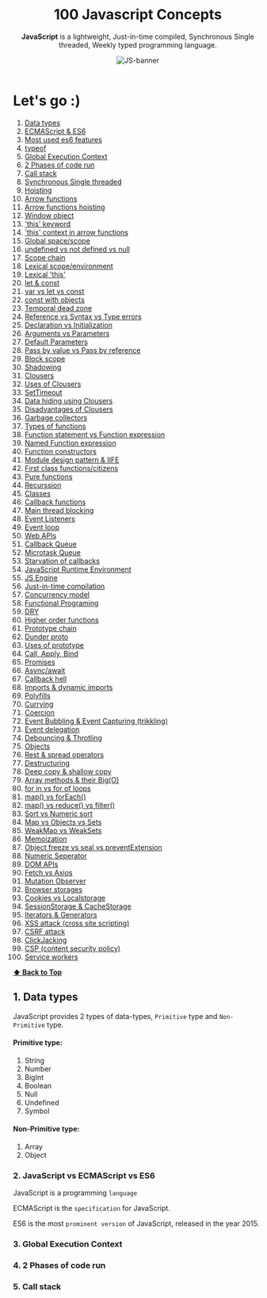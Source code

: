 <div align="center">
  <h1>100 Javascript Concepts</h1>
  
  <p><b>JavaScript</b> is a lightweight, Just-in-time compiled, Synchronous Single threaded, Weekly typed programming language.</p>
  
  <img src="https://miro.medium.com/max/3200/1*i8-u-V8LTTbQwTeUwLI_BQ.gif" alt="JS-banner">
</div>

<br>

# Let's go :)

1. [Data types](#1-data-types)
2. [ECMAScript & ES6](#2-ECMAScript-&-ES6)
3. [Most used es6 features]()
4. [typeof]()
5. [Global Execution Context](#3-Global-Execution-Context)
6. [2 Phases of code run](#4-2-Phases-of-code-run)
7. [Call stack](#5-Call-stack)
8. [Synchronous Single threaded]()
9. [Hoisting]()
10. [Arrow functions]()
11. [Arrow functions hoisting]()
12. [Window object]()
13. ['this' keyword]()
14. ['this' context in arrow functions]()
15. [Global space/scope]()
16. [undefined vs not defined vs null]()
17. [Scope chain]()
18. [Lexical scope/environment]()
19. [Lexical 'this']()
20. [let & const]()
21. [var vs let vs const]()
22. [const with objects]()
23. [Temporal dead zone]()
24. [Reference vs Syntax vs Type errors]()
25. [Declaration vs Initialization]()
26. [Arguments vs Parameters]()
27. [Default Parameters]()
28. [Pass by value vs Pass by reference]()
29. [Block scope]()
30. [Shadowing]()
31. [Clousers]()
32. [Uses of Clousers]()
33. [SetTimeout]()
34. [Data hiding using Clousers]()
35. [Disadvantages of Clousers]()
36. [Garbage collectors]()
37. [Types of functions]()
38. [Function statement vs Function expression]()
39. [Named Function expression]()
40. [Function constructors]()
41. [Module design pattern & IIFE]()
42. [First class functions/citizens]()
43. [Pure functions]()
44. [Recurssion]()
45. [Classes]()
46. [Callback functions]()
47. [Main thread blocking]()
48. [Event Listeners]()
49. [Event loop]()
50. [Web APIs]()
51. [Callback Queue]()
52. [Microtask Queue]()
53. [Starvation of callbacks]()
54. [JavaScript Runtime Environment]()
55. [JS Engine]()
56. [Just-in-time compilation]()
57. [Concurrency model]()
58. [Functional Programing]()
59. [DRY]()
60. [Higher order functions]()
61. [Prototype chain]()
62. [Dunder proto]()
63. [Uses of prototype]()
64. [Call, Apply, Bind]()
65. [Promises]()
66. [Async/await]()
67. [Callback hell]()
68. [Imports & dynamic imports]()
69. [Polyfills]()
70. [Currying]()
71. [Coercion]()
72. [Event Bubbling & Event Capturing (trikkling)]()
73. [Event delegation]()
74. [Debouncing & Throtling]()
75. [Objects]()
76. [Rest & spread operators]()
77. [Destructuring]()
78. [Deep copy & shallow copy]()
79. [Array methods & their Big(O)]()
80. [for in vs for of loops]()
81. [map() vs forEach()]()
82. [map() vs reduce() vs filter()]()
83. [Sort vs Numeric sort]()
84. [Map vs Objects vs Sets]()
85. [WeakMap vs WeakSets]()
86. [Memoization]()
87. [Object freeze vs seal vs preventExtension]()
88. [Numeric Seperator]()
89. [DOM APIs]()
90. [Fetch vs Axios]()
91. [Mutation Observer]()
92. [Browser storages]()
93. [Cookies vs Localstorage]()
94. [SessionStorage & CacheStorage]()
95. [Iterators & Generators]()
96. [XSS attack (cross site scripting)]()
97. [CSRF attack]()
98. [ClickJacking]()
99. [CSP (content security policy)]()
100. [Service workers]()


**[⬆ Back to Top](#lets-go-)**





## 1. Data types
JavaScript provides 2 types of data-types, `Primitive` type and `Non-Primitive` type.
#### Primitive type:
1. String
2. Number 
3. BigInt
4. Boolean
5. Null
6. Undefined
7. Symbol
#### Non-Primitive type:
1. Array
2. Object

### 2. JavaScript vs ECMAScript vs ES6
JavaScript is a programming `language` 

ECMAScript is the `specification` for JavaScript.

ES6 is the most `prominent version` of JavaScript, released in the year 2015.

### 3. Global Execution Context
### 4. 2 Phases of code run
### 5. Call stack
